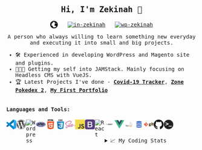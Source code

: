 <samp>
<h2 align="center">Hi, I'm Zekinah 👋</h2>
<p align="center">
<a href="https://www.zekinahlecaros.com/" target="blank"><img align="center" src=https://raw.githubusercontent.com/iconic/open-iconic/master/svg/globe.svg alt="zekinalecaros.com" height="20" width="20" /></a>
&emsp;
<a href="https://ph.linkedin.com/in/zekinah" target="blank"><img align="center" src=https://cdn.jsdelivr.net/npm/simple-icons@3.0.1/icons/linkedin.svg alt="in-zekinah" height="20" width="20" /></a>
  &emsp;
<a href="https://profiles.wordpress.org/zekinah/" target="blank"><img align="center" src=https://cdn.jsdelivr.net/npm/simple-icons@3.0.1/icons/wordpress.svg alt="wp-zekinah" height="20" width="20" /></a>
</p>
<p align="center">
A person who always willing to learn something new everyday and executing it into small and big projects.
</p>

- 🛠 Experienced in developing WordPress and Magento site and plugins.
- 👩🏻‍💻 Getting my self into JAMStack. Mainly focusing on Headless CMS with VueJS.
- 🏆 Latest Projects I've done - **[Covid-19 Tracker](https://github.com/zekinah/pandemiccovid-19)**, **[Zone Pokedex 2](https://github.com/zekinah/zone-pokedex2)**, **[My First Portfolio](https://github.com/zekinah/iamzekinah)** 
<br><br>

#### Languages and Tools:

<img align="left" alt="Visual Studio Code" width="26px" src="https://raw.githubusercontent.com/github/explore/80688e429a7d4ef2fca1e82350fe8e3517d3494d/topics/visual-studio-code/visual-studio-code.png" />
<img align="left" alt="Wordpress" width="26px" src="https://raw.githubusercontent.com/github/explore/80688e429a7d4ef2fca1e82350fe8e3517d3494d/topics/wordpress/wordpress.png" />
<img align="left" alt="Wordpress" width="26px" src="https://avatars.githubusercontent.com/u/168457?s=26" />
<img align="left" alt="PHP" width="26px" src="https://raw.githubusercontent.com/github/explore/80688e429a7d4ef2fca1e82350fe8e3517d3494d/topics/php/php.png" />
<img align="left" alt="HTML5" width="26px" src="https://raw.githubusercontent.com/github/explore/80688e429a7d4ef2fca1e82350fe8e3517d3494d/topics/html/html.png" />
<img align="left" alt="CSS3" width="26px" src="https://raw.githubusercontent.com/github/explore/80688e429a7d4ef2fca1e82350fe8e3517d3494d/topics/css/css.png" />
<img align="left" alt="Sass" width="26px" src="https://raw.githubusercontent.com/github/explore/80688e429a7d4ef2fca1e82350fe8e3517d3494d/topics/sass/sass.png" />
<img align="left" alt="JavaScript" width="26px" src="https://raw.githubusercontent.com/github/explore/80688e429a7d4ef2fca1e82350fe8e3517d3494d/topics/javascript/javascript.png" />
<img align="left" alt="React" width="26px" src="https://raw.githubusercontent.com/github/explore/80688e429a7d4ef2fca1e82350fe8e3517d3494d/topics/bootstrap/bootstrap.png" />
<img align="left" alt="React" width="26px" src="https://avatars.githubusercontent.com/u/22138497?s=26" />
<img align="left" alt="JavaScript" width="26px" src="https://raw.githubusercontent.com/github/explore/80688e429a7d4ef2fca1e82350fe8e3517d3494d/topics/jquery/jquery.png" />
<img align="left" alt="React" width="26px" src="https://raw.githubusercontent.com/github/explore/80688e429a7d4ef2fca1e82350fe8e3517d3494d/topics/vue/vue.png" />
<img align="left" alt="MySQL" width="26px" src="https://raw.githubusercontent.com/github/explore/80688e429a7d4ef2fca1e82350fe8e3517d3494d/topics/mysql/mysql.png" />
<img align="left" alt="SQL" width="26px" src="https://raw.githubusercontent.com/github/explore/80688e429a7d4ef2fca1e82350fe8e3517d3494d/topics/sql/sql.png" />
<img align="left" alt="Git" width="26px" src="https://raw.githubusercontent.com/github/explore/80688e429a7d4ef2fca1e82350fe8e3517d3494d/topics/git/git.png" />
<img align="left" alt="GitHub" width="26px" src="https://raw.githubusercontent.com/github/explore/78df643247d429f6cc873026c0622819ad797942/topics/github/github.png" />
<img align="left" alt="Terminal" width="26px" src="https://raw.githubusercontent.com/github/explore/80688e429a7d4ef2fca1e82350fe8e3517d3494d/topics/terminal/terminal.png" />


<br><br>

<details>
    <summary>📈 My Coding Stats</summary>

<!--START_SECTION:waka-->
![Code Time](http://img.shields.io/badge/Code%20Time-2%2C782%20hrs%2052%20mins-blue)

**🐱 My GitHub Data** 

> 📦 162.2 kB Used in GitHub's Storage 
 > 
> 🏆 0 Contributions in the Year 2023
 > 
> 🚫 Not Opted to Hire
 > 
> 📜 30 Public Repositories 
 > 
> 🔑 32 Private Repositories 
 > 
**I'm a Night 🦉** 

```text
🌞 Morning                378 commits         ██░░░░░░░░░░░░░░░░░░░░░░░   07.02 % 
🌆 Daytime                1709 commits        ████████░░░░░░░░░░░░░░░░░   31.75 % 
🌃 Evening                2303 commits        ███████████░░░░░░░░░░░░░░   42.78 % 
🌙 Night                  993 commits         █████░░░░░░░░░░░░░░░░░░░░   18.45 % 
```
📅 **I'm Most Productive on Sunday** 

```text
Monday                   630 commits         ███░░░░░░░░░░░░░░░░░░░░░░   11.70 % 
Tuesday                  547 commits         ███░░░░░░░░░░░░░░░░░░░░░░   10.16 % 
Wednesday                668 commits         ███░░░░░░░░░░░░░░░░░░░░░░   12.41 % 
Thursday                 582 commits         ███░░░░░░░░░░░░░░░░░░░░░░   10.81 % 
Friday                   822 commits         ████░░░░░░░░░░░░░░░░░░░░░   15.27 % 
Saturday                 1019 commits        █████░░░░░░░░░░░░░░░░░░░░   18.93 % 
Sunday                   1115 commits        █████░░░░░░░░░░░░░░░░░░░░   20.71 % 
```


📊 **This Week I Spent My Time On** 

```text
💬 Programming Languages: 
PHP                      16 hrs 40 mins      █████████████░░░░░░░░░░░░   51.53 % 
JavaScript               11 hrs 44 mins      █████████░░░░░░░░░░░░░░░░   36.30 % 
CSS                      3 hrs 25 mins       ███░░░░░░░░░░░░░░░░░░░░░░   10.60 % 
Other                    29 mins             ░░░░░░░░░░░░░░░░░░░░░░░░░   01.54 % 
Text                     0 secs              ░░░░░░░░░░░░░░░░░░░░░░░░░   00.03 % 
```

**I Mostly Code in PHP** 

```text
PHP                      33 repos            ███████████████░░░░░░░░░░   60.00 % 
CSS                      7 repos             ███░░░░░░░░░░░░░░░░░░░░░░   12.73 % 
JavaScript               6 repos             ███░░░░░░░░░░░░░░░░░░░░░░   10.91 % 
HTML                     5 repos             ██░░░░░░░░░░░░░░░░░░░░░░░   09.09 % 
Vue                      4 repos             ██░░░░░░░░░░░░░░░░░░░░░░░   07.27 % 
```




 Last Updated on 29/03/2023 01:05:26 UTC
<!--END_SECTION:waka-->
</details>
</samp>
